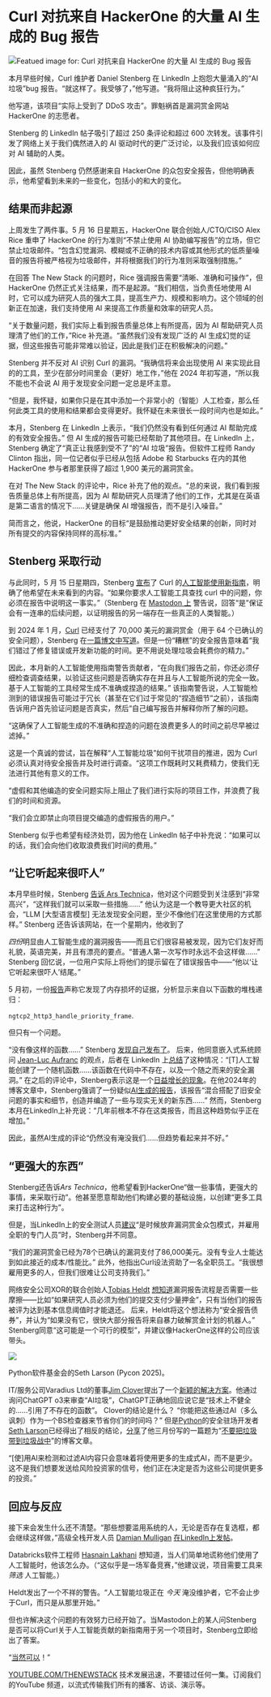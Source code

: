 # Curl 对抗来自 HackerOne 的大量 AI 生成的 Bug 报告

![Featued image for: Curl 对抗来自 HackerOne 的大量 AI 生成的 Bug 报告](https://cdn.thenewstack.io/media/2025/05/2a944577-sky-2713230_1280-1024x768.jpg)

本月早些时候，Curl 维护者 Daniel Stenberg 在 LinkedIn 上抱怨大量涌入的“AI 垃圾”bug 报告。“就这样了。我受够了，”他写道。“我将阻止这种疯狂行为。”

他写道，该项目“实际上受到了 DDoS 攻击”。罪魁祸首是漏洞赏金网站 HackerOne 的志愿者。

Stenberg 的 LinkedIn 帖子吸引了超过 250 条评论和超过 600 次转发。该事件引发了网络上关于我们偶然进入的 AI 驱动时代的更广泛讨论，以及我们应该如何应对 AI 辅助的人类。

因此，虽然 Stenberg 仍然感谢来自 HackerOne 的众包安全报告，但他明确表示，他希望看到未来的一些变化，包括小的和大的变化。

## 结果而非起源

上周发生了两件事。5 月 16 日星期五，HackerOne 联合创始人/CTO/CISO Alex Rice 重申了 HackerOne 的行为准则“不禁止使用 AI 协助编写报告”的立场，但它禁止垃圾邮件。“包含幻觉漏洞、模糊或不正确的技术内容或其他形式的低质量噪音的报告将被严格视为垃圾邮件，并将根据我们的行为准则采取强制措施。”

在回答 The New Stack 的问题时，Rice 强调报告需要“清晰、准确和可操作”，但 HackerOne 仍然正式关注结果，而不是起源。“我们相信，当负责任地使用 AI 时，它可以成为研究人员的强大工具，提高生产力、规模和影响力。这个领域的创新正在加速，我们支持使用 AI 来提高工作质量和效率的研究人员。

“关于数量问题，我们实际上看到报告质量总体上有所提高，因为 AI 帮助研究人员理清了他们的工作，”Rice 补充道。“虽然我们没有发现广泛的 AI 生成幻觉的证据，但这些报告可能非常难以验证，因此是我们正在积极解决的问题。”

Stenberg 并不反对 AI 识别 Curl 的漏洞。“我确信将来会出现使用 AI 来实现此目的的工具，至少在部分时间里会（更好）地工作，”他在 2024 年初写道，“所以我不能也不会说 AI 用于发现安全问题一定总是坏主意。

“但是，我怀疑，如果你只是在其中添加一个非常小的（智能）人工检查，那么任何此类工具的使用和结果都会变得更好。我怀疑在未来很长一段时间内也是如此。”

本月，Stenberg 在 LinkedIn 上表示，“我们仍然没有看到任何通过 AI 帮助完成的有效安全报告。” 但 AI 生成的报告可能已经帮助了其他项目。在 LinkedIn 上，Stenberg 确定了“真正让我感到受不了”的“AI 垃圾”报告。但软件工程师 Randy Clinton 指出，同一位记者似乎已经从包括 Adobe 和 Starbucks 在内的其他 HackerOne 参与者那里获得了超过 1,900 美元的漏洞赏金。

在对 The New Stack 的评论中，Rice 补充了他的观点。“总的来说，我们看到报告质量总体上有所提高，因为 AI 帮助研究人员理清了他们的工作，尤其是在英语是第二语言的情况下……关键是确保 AI 增强报告，而不是引入噪音。”

简而言之，他说，HackerOne 的目标“是鼓励推动更好安全结果的创新，同时对所有提交的内容保持同样的高标准。”

## Stenberg 采取行动
与此同时，5 月 15 日星期四，Stenberg [宣布](https://mastodon.social/@bagder/114511780991862687)了 Curl 的[人工智能使用新指南](https://curl.se/dev/contribute.html#on-ai-use-in-curl)，明确了他希望在未来看到的内容。“如果你要求人工智能工具查找 curl 中的问题，你必须在报告中说明这一事实。”（Stenberg 在 [Mastodon 上](https://mastodon.social/@bagder/114450295029056683) 警告说，回答“是”保证会有一连串的后续问题，以证明报告的另一端存在一些真正的人类智能。）

到 2024 年 1 月，[Curl](https://thenewstack.io/you-too-could-have-made-curl-daniel-stenberg-at-fosdem/) 已经支付了 70,000 美元的漏洞赏金（用于 64 个已确认的安全问题），Stenberg 在[一篇博文中写道](https://daniel.haxx.se/blog/2024/01/02/the-i-in-llm-stands-for-intelligence/)。但是一份“糟糕”的安全报告意味着“我们错过了修复错误或开发新功能的时间。更不用说处理垃圾会耗费你的精力。”

因此，本月新的人工智能使用指南警告贡献者，“在向我们报告之前，你还必须仔细检查调查结果，以验证这些问题是否确实存在并且与人工智能所说的完全一致。基于人工智能的工具经常生成不准确或捏造的结果。” 该指南警告说，人工智能检测到的错误报告可能过于冗长（甚至在它们过于常见的“捏造细节”之前），该指南告诉用户首先验证问题是否真实，然后“自己编写报告并解释你所了解的问题。

“这确保了人工智能生成的不准确和捏造的问题在浪费更多人的时间之前尽早被过滤掉。”

这是一个真诚的尝试，旨在解释“人工智能垃圾”如何干扰项目的推进，因为 Curl 必须认真对待安全报告并及时进行调查。“这项工作既耗时又耗费精力，使我们无法进行其他有意义的工作。

“虚假和其他编造的安全问题实际上阻止了我们进行实际的项目工作，并浪费了我们的时间和资源。

“我们会立即禁止向项目提交编造的虚假报告的用户。”

Stenberg 似乎也希望有经济处罚，因为他在 LinkedIn 帖子中补充说：“如果可以的话，我们会向他们收取浪费我们时间的费用。”

## “让它听起来很吓人”

本月早些时候，Stenberg [告诉 Ars Technica](https://arstechnica.com/gadgets/2025/05/open-source-project-curl-is-sick-of-users-submitting-ai-slop-vulnerabilities/)，他对这个问题受到关注感到“非常高兴”，“这样我们就可以采取一些措施……” 他认为这是一个教导更大社区的机会，“LLM [大型语言模型] 无法发现安全问题，至少不像他们在这里使用的方式那样。” Stenberg 还告诉该网站，在一个星期内，他收到了

*四份*明显由人工智能生成的漏洞报告——而且它们很容易被发现，因为它们友好而礼貌，英语完美，并且有漂亮的要点。“普通人第一次写作时永远不会这样做……”
Stenberg 回忆说，一位用户实际上将他们的提示留在了错误报告中——“他以‘让它听起来很吓人’结尾。”

5 月初，一份[报告](https://hackerone.com/reports/3125832)声称它发现了内存损坏的证据，分析显示来自以下函数的堆栈递归：

`ngtcp2_http3_handle_priority_frame`.

但只有一个问题。

“没有像这样的函数……” Stenberg [发现自己发布了](https://hackerone.com/reports/3125832#activity-34392850)。 后来，他同意嵌入式系统顾问 [Jean-Luc Aufranc](https://www.linkedin.com/in/cnxsoft/) 的观点，后者在 LinkedIn 上[总结](https://www.linkedin.com/feed/update/urn:li:activity:7324820893862363136?commentUrn=urn%3Ali%3Acomment%3A%28activity%3A7324820893862363136%2C7324823934531432448%29&replyUrn=urn%3Ali%3Acomment%3A%28activity%3A7324820893862363136%2C7325150930834743296%29&dashCommentUrn=urn%3Ali%3Afsd_comment%3A%287324823934531432448%2Curn%3Ali%3Aactivity%3A7324820893862363136%29&dashReplyUrn=urn%3Ali%3Afsd_comment%3A%287325150930834743296%2Curn%3Ali%3Aactivity%3A7324820893862363136%29)了这种情况：“[T]人工智能创建了一个随机函数……该函数在代码中不存在，以及一个随之而来的安全漏洞。”
在之后的评论中，Stenberg表示这是一个[日益增长的现象](https://www.linkedin.com/feed/update/urn:li:activity:7324820893862363136?commentUrn=urn%3Ali%3Acomment%3A%28activity%3A7324820893862363136%2C7324854476945719296%29&replyUrn=urn%3Ali%3Acomment%3A%28activity%3A7324820893862363136%2C7324901273827217408%29&dashCommentUrn=urn%3Ali%3Afsd_comment%3A%287324854476945719296%2Curn%3Ali%3Aactivity%3A7324820893862363136%29&dashReplyUrn=urn%3Ali%3Afsd_comment%3A%287324901273827217408%2Curn%3Ali%3Aactivity%3A7324820893862363136%29)。在他2024年的博客文章中，Stenberg强调了一份疑似[AI生成的报告](https://hackerone.com/reports/2199174)，该报告“混合搭配了旧安全问题的事实和细节，创造并编造了一些与现实无关的新东西……” 然而，Stenberg本月在LinkedIn上补充说：“几年前根本不存在这类报告，而且这种趋势似乎正在增加。”

因此，虽然AI生成的评论“仍然没有淹没我们……但趋势看起来并不好。”

## “更强大的东西”

Stenberg还告诉*Ars Technica*，他希望看到HackerOne“做一些事情，更强大的事情，来采取行动”。他甚至愿意帮助他们构建必要的基础设施，以创建“更多工具来打击这种行为”。

但是，当LinkedIn上的安全测试人员[建议](https://www.linkedin.com/feed/update/urn:li:activity:7324820893862363136?commentUrn=urn%3Ali%3Acomment%3A%28activity%3A7324820893862363136%2C7325880597157928960%29&dashCommentUrn=urn%3Ali%3Afsd_comment%3A%287325880597157928960%2Curn%3Ali%3Aactivity%3A7324820893862363136%29)“是时候放弃漏洞赏金众包模式，并雇用全职的专门人员”时，Stenberg并不同意。

“我们的漏洞赏金已经为78个已确认的漏洞支付了86,000美元。没有专业人士能达到如此接近的成本/性能比。” 此外，他指出Curl设法资助了一名全职员工。“我很想雇用更多的人，但我们很难让公司支持我们。”

网络安全公司XOR的联合创始人[Tobias Heldt](https://www.linkedin.com/in/tobias-heldt-214561264/) [想知道](https://www.linkedin.com/feed/update/urn:li:activity:7324820893862363136?commentUrn=urn%3Ali%3Acomment%3A%28activity%3A7324820893862363136%2C7325545476110409729%29&dashCommentUrn=urn%3Ali%3Afsd_comment%3A%287325545476110409729%2Curn%3Ali%3Aactivity%3A7324820893862363136%29)漏洞报告流程是否需要一些摩擦——比如“如果研究人员必须为他们的提交支付少量押金”，只有当他们的报告被评为达到基本信息阈值时才能退还。 后来，Heldt将这个想法称为“安全报告债券”，并认为“如果没有它，很快大部分报告将来自暴力破解赏金计划的机器人。”
Stenberg同意“这可能是一个可行的模型”，并建议像HackerOne这样的公司应该带头。

![](https://cdn.thenewstack.io/media/2025/05/204d3b7f-python-seth_larson-300x225.jpg)

Python软件基金会的Seth Larson (Pycon 2025)。

IT/服务公司Varadius Ltd的董事[Jim Clover](https://www.linkedin.com/in/jim-clover-obe-996b8724/)提出了一个[新颖的解决方案](https://www.linkedin.com/feed/update/urn:li:activity:7324820893862363136?commentUrn=urn%3Ali%3Acomment%3A%28activity%3A7324820893862363136%2C7324864784556769280%29&dashCommentUrn=urn%3Ali%3Afsd_comment%3A%287324864784556769280%2Curn%3Ali%3Aactivity%3A7324820893862363136%29)。他通过询问ChatGPT o3来审查“AI垃圾”，ChatGPT正确地回应说它是“技术上不健全的……引用了不存在的函数”。 Clover的结论是什么？ “你能把这些通过AI（多么讽刺）作为一个BS检查器来节省你们的时间吗？”
但是[Python](https://thenewstack.io/what-is-python/)的安全驻场开发者[Seth Larson](https://thenewstack.io/pythons-new-security-developer-has-plans-to-secure-the-language/)已经得出了相反的结论，[分享](https://www.linkedin.com/feed/update/urn:li:activity:7324820893862363136/?commentUrn=urn%3Ali%3Acomment%3A%28activity%3A7324820893862363136%2C7324864784556769280%29&replyUrn=urn%3Ali%3Acomment%3A%28activity%3A7324820893862363136%2C7325554175856062465%29&dashCommentUrn=urn%3Ali%3Afsd_comment%3A%287324864784556769280%2Curn%3Ali%3Aactivity%3A7324820893862363136%29&dashReplyUrn=urn%3Ali%3Afsd_comment%3A%287325554175856062465%2Curn%3Ali%3Aactivity%3A7324820893862363136%29)了他三月份写的一篇题为“[不要把垃圾带到垃圾战中](https://sethmlarson.dev/dont-bring-slop-to-a-slop-fight)”的博客文章。

“[使]用AI来检测和过滤AI内容只会意味着将使用更多的生成式AI，而不是更少。 这不是我们想要发送给风险投资家的信号，他们正在决定是否为这些公司提供更多的投资。”

## 回应与反应
接下来会发生什么还不清楚。“那些想要滥用系统的人，无论是否存在复选框，都会继续这样做，”高级全栈开发人员 [Damian Mulligan](https://www.linkedin.com/in/damian-mulligan-896b303a/) [在LinkedIn上发帖](https://www.linkedin.com/feed/update/urn:li:activity:7324820893862363136?commentUrn=urn%3Ali%3Acomment%3A%28activity%3A7324820893862363136%2C7325948820868005891%29&dashCommentUrn=urn%3Ali%3Afsd_comment%3A%287325948820868005891%2Curn%3Ali%3Aactivity%3A7324820893862363136%29)。

Databricks软件工程师 [Hasnain Lakhani](https://www.linkedin.com/feed/update/urn:li:activity:7324820893862363136?commentUrn=urn%3Ali%3Acomment%3A%28activity%3A7324820893862363136%2C7324870102380617729%29&dashCommentUrn=urn%3Ali%3Afsd_comment%3A%287324870102380617729%2Curn%3Ali%3Aactivity%3A7324820893862363136%29) 想知道，当人们简单地谎称他们使用了人工智能时，他该怎么办。（“这似乎是一场军备竞赛，”他建议说，项目需要工具来 *筛选* 人工智能。）

Heldt发出了一个不祥的警告。“人工智能垃圾正在 *今天* 淹没维护者，它不会止步于Curl，而只是从那里开始。”

但也许解决这个问题的有效努力已经开始了。当Mastodon上的某人问Stenberg是否可以将Curl关于人工智能贡献的新指南用于另一个项目时，Stenberg立即给出了答案。

“[当然可以](https://mastodon.social/@bagder/114512085821167451)！”

[YOUTUBE.COM/THENEWSTACK](https://youtube.com/thenewstack?sub_confirmation=1)
技术发展迅速，不要错过任何一集。订阅我们的YouTube
频道，以流式传输我们所有的播客、访谈、演示等。